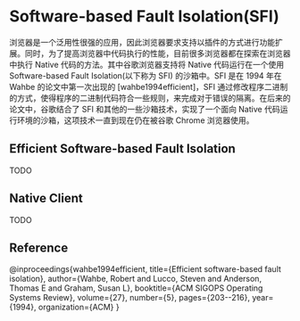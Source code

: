 # Software-based Fault Isolation(SFI)

浏览器是一个泛用性很强的应用，因此浏览器要求支持以插件的方式进行功能扩展。同时，为了提高浏览器中代码执行的性能，目前很多浏览器都在探索在浏览器中执行 Native 代码的方法。其中谷歌浏览器支持将 Native 代码运行在一个使用 Software-based Fault Isolation(以下称为 SFI) 的沙箱中。SFI 是在 1994 年在 Wahbe 的论文中第一次出现的 [wahbe1994efficient]，SFI 通过修改程序二进制的方式，使得程序的二进制代码符合一些规则，来完成对于错误的隔离。在后来的论文中，谷歌结合了 SFI 和其他的一些沙箱技术，实现了一个面向 Native 代码运行环境的沙箱，这项技术一直到现在仍在被谷歌 Chrome 浏览器使用。

## Efficient Software-based Fault Isolation

TODO

## Native Client

TODO

## Reference

@inproceedings{wahbe1994efficient,
  title={Efficient software-based fault isolation},
  author={Wahbe, Robert and Lucco, Steven and Anderson, Thomas E and Graham, Susan L},
  booktitle={ACM SIGOPS Operating Systems Review},
  volume={27},
  number={5},
  pages={203--216},
  year={1994},
  organization={ACM}
}